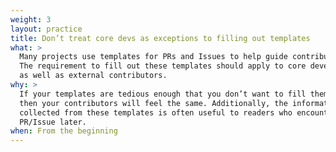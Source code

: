 ```yaml
---
weight: 3
layout: practice
title: Don’t treat core devs as exceptions to filling out templates
what: >
  Many projects use templates for PRs and Issues to help guide contributions.
  The requirement to fill out these templates should apply to core developers
  as well as external contributors.
why: >
  If your templates are tedious enough that you don’t want to fill them out,
  then your contributors will feel the same. Additionally, the information
  collected from these templates is often useful to readers who encounter the
  PR/Issue later.
when: From the beginning
---
```

